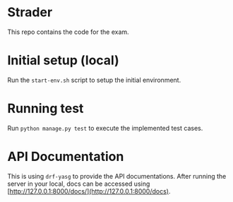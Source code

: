 # Strader
This repo contains the code for the exam.


# Initial setup (local)
Run the `start-env.sh` script to setup the initial environment.


# Running test
Run `python manage.py test` to execute the implemented test cases.


# API Documentation
This is using `drf-yasg` to provide the API documentations. After running the server in your local,
docs can be accessed using [http://127.0.0.1:8000/docs/](http://127.0.0.1:8000/docs).
